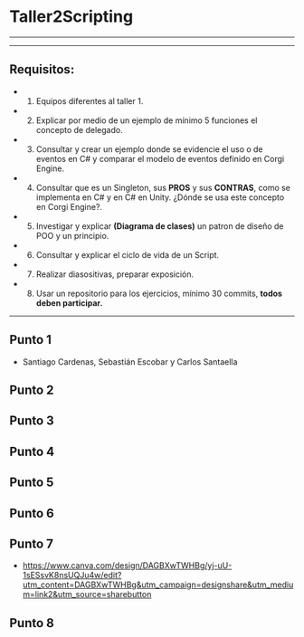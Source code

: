 # Taller2Scripting
-------------
------------------

## Requisitos:
* 1. Equipos diferentes al taller 1.
* 2. Explicar por medio de un ejemplo de mínimo 5 funciones el concepto de delegado.
* 3. Consultar y crear un ejemplo donde se evidencie el uso o de eventos en C# y comparar el modelo de eventos definido en Corgi Engine.

* 4. Consultar que es un Singleton, sus **PROS** y sus **CONTRAS**, como se implementa en C# y en C# en Unity. ¿Dónde se usa este concepto en Corgi Engine?.

* 5. Investigar y explicar **(Diagrama de clases)** un patron de diseño de POO y un principio.

* 6. Consultar y explicar el ciclo de vida de un Script.

* 7. Realizar diasositivas, preparar exposición.

* 8. Usar un repositorio para los ejercicios, mínimo 30 commits, **todos deben participar.**

-------------------

## Punto 1
* Santiago Cardenas, Sebastián Escobar y Carlos Santaella
  
## Punto 2
## Punto 3
## Punto 4
## Punto 5
## Punto 6
## Punto 7
* https://www.canva.com/design/DAGBXwTWHBg/yj-uU-1sESsvK8nsUQJu4w/edit?utm_content=DAGBXwTWHBg&utm_campaign=designshare&utm_medium=link2&utm_source=sharebutton
## Punto 8


